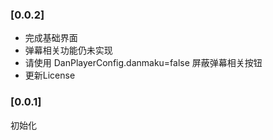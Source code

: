 ### [0.0.2]

- 完成基础界面
- 弹幕相关功能仍未实现
- 请使用 DanPlayerConfig.danmaku=false 屏蔽弹幕相关按钮
- 更新License

### [0.0.1]
初始化
